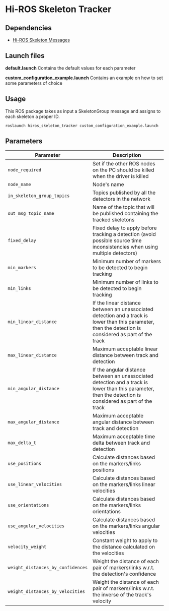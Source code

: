# Hi-ROS Skeleton Tracker


## Dependencies
* [Hi-ROS Skeleton Messages](https://gitlab.com/hi-ros/skeleton_msgs)


## Launch files
**default.launch**
Contains the default values for each parameter

**custom\_configuration\_example.launch**
Contains an example on how to set some parameters of choice


## Usage
This ROS package takes as input a SkeletonGroup message and assigns to each skeleton a proper ID.

```
roslaunch hiros_skeleton_tracker custom_configuration_example.launch
```

## Parameters

| Parameter                         | Description                                                  |
| --------------------------------- | ------------------------------------------------------------ |
| `node_required`                   | Set if the other ROS nodes on the PC should be killed when the driver is killed |
| `node_name`                       | Node's name                                                  |
| `in_skeleton_group_topics`        | Topics published by all the detectors in the network         |
| `out_msg_topic_name`              | Name of the topic that will be published containing the tracked skeletons |
| `fixed_delay`                     | Fixed delay to apply before tracking a detection (avoid possible source time inconsistencies when using multiple detectors) |
| `min_markers`                     | Minimum number of markers to be detected to begin tracking   |
| `min_links`                       | Minimum number of links to be detected to begin tracking     |
| `min_linear_distance`             | If the linear distance between an unassociated detection and a track is lower than this parameter, then the detection is considered as part of the track |
| `max_linear_distance`             | Maximum acceptable linear distance between track and detection |
| `min_angular_distance`            | If the angular distance between an unassociated detection and a track is lower than this parameter, then the detection is considered as part of the track |
| `max_angular_distance`            | Maximum acceptable angular distance between track and detection |
| `max_delta_t`                     | Maximum acceptable time delta between track and detection    |
| `use_positions`                   | Calculate distances based on the markers/links positions     |
| `use_linear_velocities`           | Calculate distances based on the markers/links linear velocities |
| `use_orientations`                | Calculate distances based on the markers/links orientations  |
| `use_angular_velocities`          | Calculate distances based on the markers/links angular velocities |
| `velocity_weight`                 | Constant weight to apply to the distance calculated on the velocities |
| `weight_distances_by_confidences` | Weight the distance of each pair of markers/links w.r.t. the detection's confidence |
| `weight_distances_by_velocities`  | Weight the distance of each pair of markers/links w.r.t. the inverse of the track's velocity |

